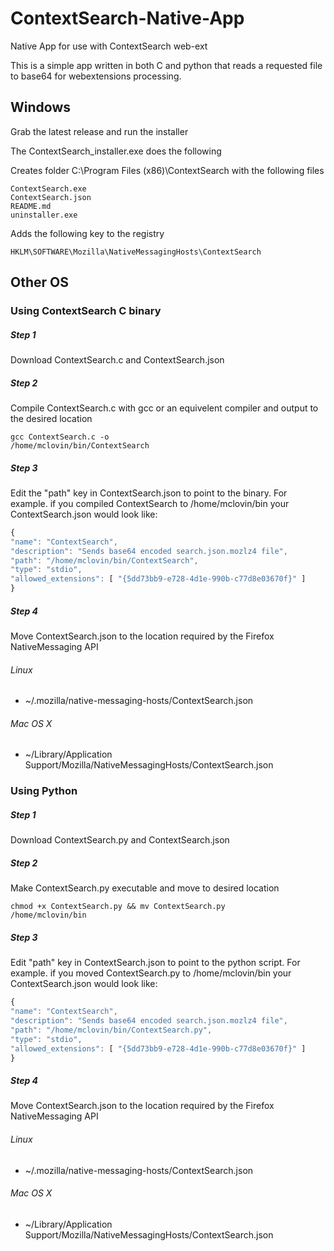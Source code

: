 # ContextSearch-Native-App
Native App for use with ContextSearch web-ext

This is a simple app written in both C and python that reads a requested file to base64 for webextensions processing.

## Windows
Grab the latest release and run the installer

The ContextSearch_installer.exe does the following

Creates folder C:\Program Files (x86)\ContextSearch with the following files

    ContextSearch.exe
    ContextSearch.json
    README.md
    uninstaller.exe

Adds the following key to the registry

<code>HKLM\SOFTWARE\Mozilla\NativeMessagingHosts\ContextSearch</code>

## Other OS

### Using ContextSearch C binary 
##### Step 1
Download ContextSearch.c and ContextSearch.json
##### Step 2
Compile ContextSearch.c with gcc or an equivelent compiler and output to the desired location

<code>gcc ContextSearch.c -o /home/mclovin/bin/ContextSearch</code>
##### Step 3
Edit the "path" key in ContextSearch.json to point to the binary.  For example. if you compiled ContextSearch to  /home/mclovin/bin your ContextSearch.json would look like:

```javascript
{
"name": "ContextSearch",
"description": "Sends base64 encoded search.json.mozlz4 file",
"path": "/home/mclovin/bin/ContextSearch",
"type": "stdio",
"allowed_extensions": [ "{5dd73bb9-e728-4d1e-990b-c77d8e03670f}" ]
}
```
##### Step 4
Move ContextSearch.json to the location required by the Firefox NativeMessaging API

###### Linux
* ~/.mozilla/native-messaging-hosts/ContextSearch.json

###### Mac OS X
* ~/Library/Application Support/Mozilla/NativeMessagingHosts/ContextSearch.json

### Using Python 
##### Step 1
Download ContextSearch.py and ContextSearch.json
##### Step 2
Make ContextSearch.py executable and move to desired location

<code>chmod +x ContextSearch.py && mv ContextSearch.py /home/mclovin/bin</code>
##### Step 3
Edit "path" key in ContextSearch.json to point to the python script.  For example. if you moved ContextSearch.py to  /home/mclovin/bin your ContextSearch.json would look like:

```javascript
{
"name": "ContextSearch",
"description": "Sends base64 encoded search.json.mozlz4 file",
"path": "/home/mclovin/bin/ContextSearch.py",
"type": "stdio",
"allowed_extensions": [ "{5dd73bb9-e728-4d1e-990b-c77d8e03670f}" ]
}
```

##### Step 4
Move ContextSearch.json to the location required by the Firefox NativeMessaging API

###### Linux
* ~/.mozilla/native-messaging-hosts/ContextSearch.json

###### Mac OS X
* ~/Library/Application Support/Mozilla/NativeMessagingHosts/ContextSearch.json

